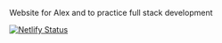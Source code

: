 Website for Alex and to practice full stack development

[![Netlify Status](https://api.netlify.com/api/v1/badges/ce752458-4b1f-4d10-ac94-9597cbd3b0eb/deploy-status)](https://app.netlify.com/sites/foramd/deploys)
